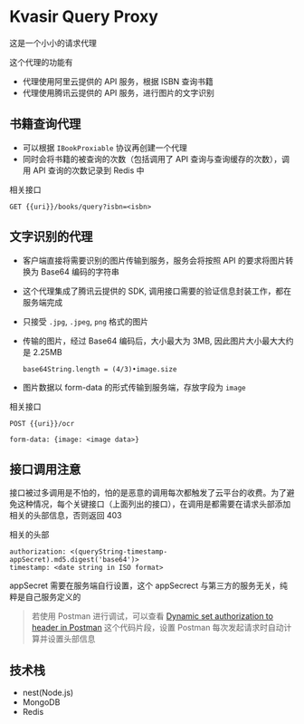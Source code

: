# Kvasir Query Proxy

这是一个小小的请求代理

这个代理的功能有

- 代理使用阿里云提供的 API 服务，根据 ISBN 查询书籍
- 代理使用腾讯云提供的 API 服务，进行图片的文字识别

## 书籍查询代理

- 可以根据 `IBookProxiable` 协议再创建一个代理
- 同时会将书籍的被查询的次数（包括调用了 API 查询与查询缓存的次数），调用 API 查询的次数记录到 Redis 中

相关接口

```
GET {{uri}}/books/query?isbn=<isbn>
```

## 文字识别的代理

- 客户端直接将需要识别的图片传输到服务，服务会将按照 API 的要求将图片转换为 Base64 编码的字符串
- 这个代理集成了腾讯云提供的 SDK, 调用接口需要的验证信息封装工作，都在服务端完成
- 只接受 `.jpg`, `.jpeg`, `png` 格式的图片
- 传输的图片，经过 Base64 编码后，大小最大为 3MB, 因此图片大小最大大约是 2.25MB

    ```
    base64String.length = (4/3)•image.size
    ```
    
- 图片数据以 form-data 的形式传输到服务端，存放字段为 `image`

相关接口

```
POST {{uri}}/ocr

form-data: {image: <image data>}
```

## 接口调用注意

接口被过多调用是不怕的，怕的是恶意的调用每次都触发了云平台的收费。为了避免这种情况，每个关键接口（上面列出的接口），在调用是都需要在请求头部添加相关的头部信息，否则返回 403

相关的头部

```
authorization: <(queryString-timestamp-appSecret).md5.digest('base64')>
timestamp: <date string in ISO format>
```

appSecret 需要在服务端自行设置，这个 appSecrect 与第三方的服务无关，纯粹是自己服务定义的

> 若使用 Postman 进行调试，可以查看 [Dynamic set authorization to header in Postman](https://gist.github.com/Monsoir/d6d6eb324b2ca9ac1f46a5e760e4d03d) 这个代码片段，设置 Postman 每次发起请求时自动计算并设置头部信息

## 技术栈

- nest(Node.js)
- MongoDB
- Redis





